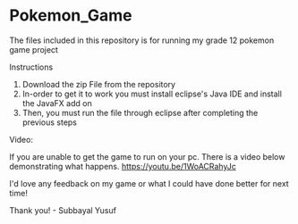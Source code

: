 # Pokemon_Game
The files included in this repository is for running my grade 12 pokemon game project

Instructions
1. Download the zip File from the repository
2. In-order to get it to work you must install eclipse's Java IDE and install the JavaFX add on
3. Then, you must run the file through eclipse after completing the previous steps

Video:

If you are unable to get the game to run on your pc. There is a video below demonstrating what happens. https://youtu.be/1WoACRahyJc

I'd love any feedback on my game or what I could have done better for next time!

Thank you! - Subbayal Yusuf
